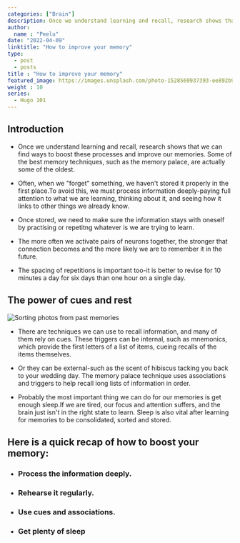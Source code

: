 ```yaml
---
categories: ["Brain"]
description: Once we understand learning and recall, research shows that we can find ways to boost these processes and improve our memories. Some of the best memory techniques, such as the  memory palace, are actually some of the oldest.
author:
  name : "Peelu"
date: "2022-04-09"
linktitle: "How to improve your memory"
type: 
  - post
  - posts
title : "How to improve your memory"
featured_image: https://images.unsplash.com/photo-1528569937393-ee892b976859?ixlib=rb-1.2.1&ixid=MnwxMjA3fDB8MHxzZWFyY2h8MXx8bWVtb3JpZXN8ZW58MHx8MHx8&auto=format&fit=crop&w=500&q=60
weight : 10
series:  
  - Hugo 101
---
```


## Introduction

- Once we understand learning and recall, research shows that we can find ways to boost these processes and improve our memories. Some of the best memory techniques, such as the  memory palace, are actually some of the oldest.

- Often, when we "forget" something, we haven't stored it properly in the first place.To avoid this, we must process information deeply-paying full attention to what we are learning, thinking about it, and seeing how it links to other things we already know.

- Once  stored, we need to make sure the information stays with oneself by practising or repetitng  whatever is we are trying to learn.

- The more often we activate pairs of neurons together, the stronger that connection becomes and the more  likely we are to remember it in the future.

- The spacing of repetitions is important too-it is better to revise for 10 minutes a day for six days than one hour on a single day.

## The power of cues and rest

![Sorting photos from past memories](/Memories.webp)

-  There are techniques we can use to recall information, and many of them rely on cues. These triggers can be internal, such as mnemonics, which provide the first letters of a list of items, cueing recalls of the items themselves.

- Or they can be external-such as the scent of hibiscus tacking you back to your wedding day. The memory palace technique uses associations and triggers to help recall long lists of information in order.

- Probably the most important thing we can do for our memories is get enough sleep.If we are tired, our focus and attention suffers, and the brain just isn't in the right state to learn. Sleep is also vital after learning for memories to be consolidated, sorted and stored.

## Here is a quick recap of how to boost your memory:

- ###  Process the information deeply.
- ###  Rehearse it regularly.
- ###  Use cues and associations.
- ###  Get plenty of sleep 





